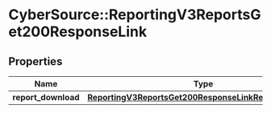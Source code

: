 # CyberSource::ReportingV3ReportsGet200ResponseLink

## Properties
Name | Type | Description | Notes
------------ | ------------- | ------------- | -------------
**report_download** | [**ReportingV3ReportsGet200ResponseLinkReportDownload**](ReportingV3ReportsGet200ResponseLinkReportDownload.md) |  | [optional] 



